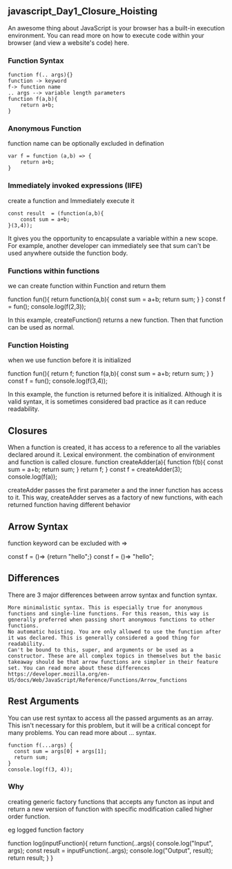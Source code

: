 ## javascript_Day1_Closure_Hoisting



An awesome thing about JavaScript is your browser has a built-in execution environment. You can read more on how to execute code within your browser (and view a website's code) here.


### Function Syntax

```
function f(.. args){}
function -> keyword
f-> function name
.. args --> variable length parameters
function f(a,b){
    return a+b;
}
```

### Anonymous Function
function name can be optionally excluded in defination

```
var f = function (a,b) => {
    return a+b;
}
```

### Immediately invoked expressions (IIFE)
create a function and Immediately execute it
```
const result  = (function(a,b){
    const sum = a+b;
}(3,4));
```

It gives you the opportunity to encapsulate a variable within a new scope. For example, another developer can immediately see that sum can't be used anywhere outside the function body.


### Functions within functions

we can create function within Function and return them

function fun(){
    return function(a,b){
        const sum = a+b;
        return sum;
    }
}
const f = fun();
console.log(f(2,3));

In this example, createFunction() returns a new function. Then that function can be used as normal.

### Function Hoisting

when we use function before it is initialized

function fun(){
    return f;
    function f(a,b){
        const sum = a+b;
        return sum;
    }
}
const f = fun();
console.log(f(3,4));

In this example, the function is returned before it is initialized. Although it is valid syntax, it is sometimes considered bad practice as it can reduce readability.


## Closures
When a function is created, it has access to a reference to all the variables declared around it. Lexical environment.
the combination of environment and function is called closure.
function createAdder(a){
    function f(b){
        const  sum = a+b;
        return sum;
    }
    return f;
}
const f = createAdder(3);
console.log(f(a));

createAdder passes the first parameter a and the inner function has access to it. This way, createAdder serves as a factory of new functions, with each returned function having different behavior


## Arrow Syntax
function keyword can be excluded with =>

const f = ()=> {return "hello";}
const f = ()=>  "hello";

## Differences

There are 3 major differences between arrow syntax and function syntax.

    More minimalistic syntax. This is especially true for anonymous functions and single-line functions. For this reason, this way is generally preferred when passing short anonymous functions to other functions.
    No automatic hoisting. You are only allowed to use the function after it was declared. This is generally considered a good thing for readability.
    Can't be bound to this, super, and arguments or be used as a constructor. These are all complex topics in themselves but the basic takeaway should be that arrow functions are simpler in their feature set. You can read more about these differences https://developer.mozilla.org/en-US/docs/Web/JavaScript/Reference/Functions/Arrow_functions

## Rest Arguments

You can use rest syntax to access all the passed arguments as an array. This isn't necessary for this problem, but it will be a critical concept for many problems. You can read more about ... syntax.


```
function f(...args) {
  const sum = args[0] + args[1];
  return sum;
}
console.log(f(3, 4));
```

### Why
creating generic factory functions that accepts any functon as input and return a new version of function with specific modification called higher order function.

eg logged function factory

function log(inputFunction){
    return function(..args){
        console.log("Input", args);
        const result = inputFunction(..args);
        console.log("Output", result);
        return result;
    }
}
